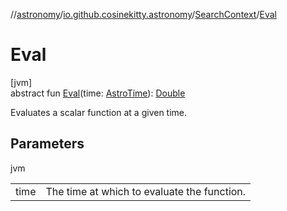 //[astronomy](../../../index.md)/[io.github.cosinekitty.astronomy](../index.md)/[SearchContext](index.md)/[Eval](-eval.md)

# Eval

[jvm]\
abstract fun [Eval](-eval.md)(time: [AstroTime](../-astro-time/index.md)): [Double](https://kotlinlang.org/api/latest/jvm/stdlib/kotlin/-double/index.html)

Evaluates a scalar function at a given time.

## Parameters

jvm

| | |
|---|---|
| time | The time at which to evaluate the function. |
